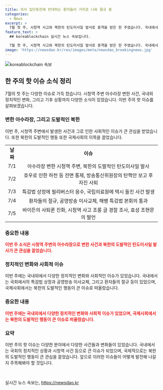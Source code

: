 ```yaml
---
title: 의사 집단휴진에 반대하는 환자들이 거리로 나와 절규 중
categories:
  - News
excerpt: >
  7월 첫 주, 시청역 사고와 북한의 탄도미사일 발사로 충격을 받은 한 주였습니다. 국내에서는 특검법 상정과 바이든의 사퇴론이 두드러졌는데, 이와 함께 환경 문제와 기업가들의 논란도 화제가 되었습니다. 주간 뉴스한판은 다음주 토요일에 더 쉽고 깔끔한 정리로 다시 찾아올 예정이니, 지속적인 주목이 필요합니다.
feature_text: >
  ## koreablockchain 실시간 뉴스 속보입니다.

  7월 첫 주, 시청역 사고와 북한의 탄도미사일 발사로 충격을 받은 한 주였습니다. 국내에서는 특검법 상정과 바이든의 사퇴론이 두드러졌는데, 이와 함께 환경 문제와 기업가들의 논란도 화제가 되었습니다. 주간 뉴스한판은 다음주 토요일에 더 쉽고 깔끔한 정리로 다시 찾아올 예정이니, 지속적인 주목이 필요합니다.
image: 'https://newsdao.kr/res/images/meta/newsdao_breakingnews.jpg'
---
```


<p><img src="https://newsdao.kr/res/images/meta/newsdao_breakingnews.jpg" alt="koreablockchain 속보" /></p>

<h2 data-ke-size="size26">한 주의 핫 이슈 소식 정리</h2>

<p data-ke-size="size16">7월의 첫 주는 다양한 이슈로 가득 찼습니다. 시청역 주변 아수라장 변한 사건, 국내외 정치적인 변화, 그리고 기후 상황까지 다양한 소식이 있었습니다. 이번 주의 핫 이슈를 살펴보겠습니다.</p>

<h3>변한 아수라장, 그리고 도발적인 북한</h3>

<p data-ke-size="size16">이번 주, 시청역 주변에서 발생한 사건과 그로 인한 사회적인 이슈가 큰 관심을 받았습니다. 또한 북한의 도발적인 행동 또한 국제사회의 이목을 끌었습니다.</p>

<table>
    <tr>
        <td style="text-align: center; height: 17px;"><b>날짜</b></td>
        <td style="text-align: center; height: 17px;"><b>이슈</b></td>
    </tr>
    <tr>
        <td style="text-align: center; height: 17px;">7/1</td>
        <td style="text-align: center; height: 17px;">아수라장 변한 시청역 주변, 북한의 도발적인 탄도미사일 발사</td>
    </tr>
    <tr>
        <td style="text-align: center; height: 17px;">7/2</td>
        <td style="text-align: center; height: 17px;">호우로 인한 하천 등 전면 통제, 방송통신위원장의 탄핵안 보고 후 자진 사퇴</td>
    </tr>
    <tr>
        <td style="text-align: center; height: 17px;">7/3</td>
        <td style="text-align: center; height: 17px;">특검법 상정에 필리버스터 응수, 국립의료원에 택시 돌진 사건 발생</td>
    </tr>
    <tr>
        <td style="text-align: center; height: 17px;">7/4</td>
        <td style="text-align: center; height: 17px;">환자들의 절규, 공영방송 이사교체, 해병 특검법 본회의 통과</td>
    </tr>
    <tr>
        <td style="text-align: center; height: 17px;">7/5</td>
        <td style="text-align: center; height: 17px;">바이든의 사퇴론 진화, 시청역 사고 조롱 글 경찰 조사, 효성 조현문의 발언</td>
    </tr>
</table>

<h3>중요한 내용</h3>

<p data-ke-size="size16"><b><span style="color: #ee2323;">이번 주 소식은 시청역 주변의 아수라장으로 변한 사건과 북한의 도발적인 탄도미사일 발사가 큰 관심을 끌었습니다.</span></b></p>

<h3>정치적인 변화와 사회적 이슈</h3>

<p data-ke-size="size16">이번 주에는 국내외에서 다양한 정치적인 변화와 사회적인 이슈가 있었습니다. 국내에서는 국회에서의 특검법 상정과 공영방송 이사교체, 그리고 환자들의 절규 등이 있었으며, 국제사회에서는 북한의 도발적인 행동이 큰 이슈로 떠올랐습니다.</p>

<h3>중요한 내용</h3>

<p data-ke-size="size16"><b><span style="color: #ee2323;">이번 주에는 국내외에서 다양한 정치적인 변화와 사회적 이슈가 있었으며, 국제사회에서는 북한의 도발적인 행동이 큰 이슈로 떠올랐습니다.</span></b></p>

<h3>요약</h3>

<p data-ke-size="size16">이번 주의 핫 이슈는 다양한 분야에서 다양한 사건들과 변화들이 있었습니다. 국내에서는 국회의 정치적인 상황과 시청역 사건 등으로 큰 이슈가 되었으며, 국제적으로는 북한의 도발적인 행동이 큰 관심을 끌었습니다. 앞으로 이러한 이슈들이 어떻게 발전해 나갈지 주목해봐야 할 것입니다.</p>

<p data-ke-size="size16">&nbsp;</p>
실시간 뉴스 속보는, <a href="https://newsdao.kr" rel="dofollow">https://newsdao.kr</a>


